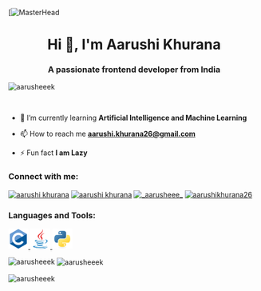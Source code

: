 [![MasterHead](https://www.whatsappimages.in/wp-content/uploads/2022/01/HD-New-tom-and-jerry-dp-Pics-Images.jpg)

<h1 align="center">Hi 👋, I'm Aarushi Khurana</h1>
<h3 align="center">A passionate frontend developer from India</h3>

<p align="left"> <img src="https://komarev.com/ghpvc/?username=aarusheeek&label=Profile%20views&color=0e75b6&style=flat" alt="aarusheeek" /> </p>

<p align="left"> <a href="https://twitter.com/" target="blank"><img src="https://img.shields.io/twitter/follow/?logo=twitter&style=for-the-badge" alt="" /></a> </p>

- 🌱 I’m currently learning **Artificial Intelligence and Machine Learning**

- 📫 How to reach me **aarushi.khurana26@gmail.com**

- ⚡ Fun fact **I am Lazy**

<h3 align="left">Connect with me:</h3>
<p align="left">
<a href="https://linkedin.com/in/aarushi khurana" target="blank"><img align="center" src="https://raw.githubusercontent.com/rahuldkjain/github-profile-readme-generator/master/src/images/icons/Social/linked-in-alt.svg" alt="aarushi khurana" height="30" width="40" /></a>
<a href="https://fb.com/aarushi khurana" target="blank"><img align="center" src="https://raw.githubusercontent.com/rahuldkjain/github-profile-readme-generator/master/src/images/icons/Social/facebook.svg" alt="aarushi khurana" height="30" width="40" /></a>
<a href="https://instagram.com/_aarusheee_" target="blank"><img align="center" src="https://raw.githubusercontent.com/rahuldkjain/github-profile-readme-generator/master/src/images/icons/Social/instagram.svg" alt="_aarusheee_" height="30" width="40" /></a>
<a href="https://auth.geeksforgeeks.org/user/aarushikhurana26" target="blank"><img align="center" src="https://raw.githubusercontent.com/rahuldkjain/github-profile-readme-generator/master/src/images/icons/Social/geeks-for-geeks.svg" alt="aarushikhurana26" height="30" width="40" /></a>
</p>

<h3 align="left">Languages and Tools:</h3>
<p align="left"> <a href="https://www.cprogramming.com/" target="_blank" rel="noreferrer"> <img src="https://raw.githubusercontent.com/devicons/devicon/master/icons/c/c-original.svg" alt="c" width="40" height="40"/> </a> <a href="https://www.java.com" target="_blank" rel="noreferrer"> <img src="https://raw.githubusercontent.com/devicons/devicon/master/icons/java/java-original.svg" alt="java" width="40" height="40"/> </a> <a href="https://www.python.org" target="_blank" rel="noreferrer"> <img src="https://raw.githubusercontent.com/devicons/devicon/master/icons/python/python-original.svg" alt="python" width="40" height="40"/> </a> </p>

<p><img align="left" src="https://github-readme-stats.vercel.app/api/top-langs?username=aarusheeek&show_icons=true&locale=en&layout=compact" alt="aarusheeek" /></p>

<p>&nbsp;<img align="center" src="https://github-readme-stats.vercel.app/api?username=aarusheeek&show_icons=true&locale=en" alt="aarusheeek" /></p>

<p><img align="center" src="https://github-readme-streak-stats.herokuapp.com/?user=aarusheeek&" alt="aarusheeek" /></p>
